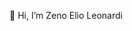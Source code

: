 👋 Hi, I’m Zeno Elio Leonardi


<!---
0Zeno/0Zeno is a ✨ special ✨ repository because its `README.md` (this file) appears on your GitHub profile.
You can click the Preview link to take a look at your changes.
--->
